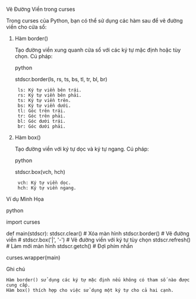 Vẽ Đường Viền trong curses

Trong curses của Python, bạn có thể sử dụng các hàm sau để vẽ đường viền cho cửa sổ:
1. Hàm border()

    Tạo đường viền xung quanh cửa sổ với các ký tự mặc định hoặc tùy chọn.
    Cú pháp:

    python

    stdscr.border(ls, rs, ts, bs, tl, tr, bl, br)

        ls: Ký tự viền bên trái.
        rs: Ký tự viền bên phải.
        ts: Ký tự viền trên.
        bs: Ký tự viền dưới.
        tl: Góc trên trái.
        tr: Góc trên phải.
        bl: Góc dưới trái.
        br: Góc dưới phải.

2. Hàm box()

    Tạo đường viền với ký tự dọc và ký tự ngang.
    Cú pháp:

    python

    stdscr.box(vch, hch)

        vch: Ký tự viền dọc.
        hch: Ký tự viền ngang.

Ví dụ Minh Họa

python

import curses

def main(stdscr):
    stdscr.clear()       # Xóa màn hình
    stdscr.border()      # Vẽ đường viền
    # stdscr.box('|', '-')  # Vẽ đường viền với ký tự tùy chọn
    stdscr.refresh()     # Làm mới màn hình
    stdscr.getch()       # Đợi phím nhấn

curses.wrapper(main)

Ghi chú

    Hàm border() sử dụng các ký tự mặc định nếu không có tham số nào được cung cấp.
    Hàm box() thích hợp cho việc sử dụng một ký tự cho cả hai cạnh.
    